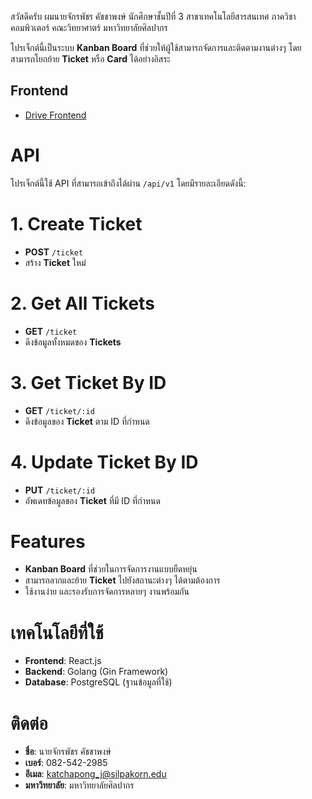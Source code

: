 สวัสดีครับ ผมนายจักรพัชร คัชชาพงษ์ นักศึกษาชั้นปีที่ 3 สาขาเทคโนโลยีสารสนเทศ 
ภาควิชาคอมพิวเตอร์ คณะวิทยาศาตร์ มหาวิทยาลัยศิลปากร

โปรเจ็กต์นี้เป็นระบบ **Kanban Board** ที่ช่วยให้ผู้ใช้สามารถจัดการและติดตามงานต่างๆ โดยสามารถโยกย้าย **Ticket** หรือ **Card** ได้อย่างอิสระ

## Frontend
- [Drive Frontend](https://drive.google.com/file/d/1Sl6x-xQim8ODSaEiMTiFEV-gx7vnG6oH/view?usp=sharing)

# API
โปรเจ็กต์นี้ใช้ API ที่สามารถเข้าถึงได้ผ่าน `/api/v1` โดยมีรายละเอียดดังนี้:
# 1. Create Ticket
- **POST** `/ticket`
- สร้าง **Ticket** ใหม่
# 2. Get All Tickets
- **GET** `/ticket`
- ดึงข้อมูลทั้งหมดของ **Tickets**
# 3. Get Ticket By ID
- **GET** `/ticket/:id`
- ดึงข้อมูลของ **Ticket** ตาม ID ที่กำหนด
# 4. Update Ticket By ID
- **PUT** `/ticket/:id`
- อัพเดทข้อมูลของ **Ticket** ที่มี ID ที่กำหนด
# Features
- **Kanban Board** ที่ช่วยในการจัดการงานแบบยืดหยุ่น
- สามารถลากและย้าย **Ticket** ไปยังสถานะต่างๆ ได้ตามต้องการ
- ใช้งานง่าย และรองรับการจัดการหลายๆ งานพร้อมกัน
# เทคโนโลยีที่ใช้
- **Frontend**: React.js
- **Backend**: Golang (Gin Framework)
- **Database**: PostgreSQL (ฐานข้อมูลที่ใช้)
# ติดต่อ
- **ชื่อ**: นายจักรพัชร คัชชาพงษ์
- **เบอร์**: 082-542-2985
- **อีเมล**: katchapong_j@silpakorn.edu
- **มหาวิทยาลัย**: มหาวิทยาลัยศิลปากร
